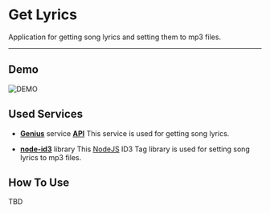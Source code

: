 # Get Lyrics

Application for getting song lyrics and setting them to mp3 files.

---

## Demo

![DEMO](https://user-images.githubusercontent.com/31989569/94184398-835d9600-feac-11ea-92a9-4f0f45cc5568.gif)

## Used Services

-   **[Genius](https://genius.com/)** service **[API](https://docs.genius.com/)**
    This service is used for getting song lyrics.

-   **[node-id3](https://github.com/Zazama/node-id3)** library
    This [NodeJS](https://nodejs.org/) ID3 Tag library is used for setting song lyrics to mp3 files.

## How To Use

TBD
